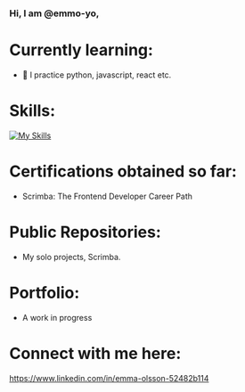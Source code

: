 ### Hi, I am @emmo-yo,  

# Currently learning:
- 🌱 I practice python, javascript, react etc. 

# Skills:
[![My Skills](https://skillicons.dev/icons?i=react,js,html,css,py)](https://skillicons.dev)

# Certifications obtained so far:
- Scrimba: The Frontend Developer Career Path

# Public Repositories: 
- My solo projects, Scrimba. 

# Portfolio:
- A work in progress

# Connect with me here:
https://www.linkedin.com/in/emma-olsson-52482b114
